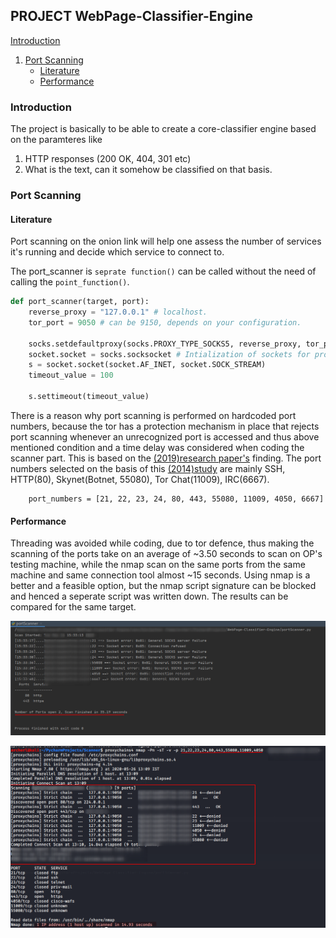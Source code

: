 ## PROJECT WebPage-Classifier-Engine

[Introduction](#introduction)
1. [Port Scanning](#port-scanning)
    - [Literature](#literature)
    - [Performance](#performance)
  



### Introduction
The project is basically to be able to create a core-classifier engine based on the paramteres like
1. HTTP responses (200 OK, 404, 301 etc)
2. What is the text, can it somehow be classified on that basis.

### Port Scanning
#### Literature 
Port scanning on the onion link will help one assess the number of services it's running and decide which service to connect to.

The port_scanner is ```seprate function()``` can be called without the need of calling the ```point_function()```.
```python
def port_scanner(target, port):
    reverse_proxy = "127.0.0.1" # localhost.
    tor_port = 9050 # can be 9150, depends on your configuration.

    socks.setdefaultproxy(socks.PROXY_TYPE_SOCKS5, reverse_proxy, tor_port, True)
    socket.socket = socks.socksocket # Intialization of sockets for proxy.
    s = socket.socket(socket.AF_INET, socket.SOCK_STREAM)
    timeout_value = 100

    s.settimeout(timeout_value)
```
There is a reason why port scanning is performed on hardcoded port numbers, because the tor has a protection mechanism in place that rejects port scanning whenever an unrecognized port is accessed and thus above mentioned condition and a time delay was considered when coding the scanner part. This is based on the [(2019)research paper's](https://dl.acm.org/doi/pdf/10.1145/3339252.3341486?download=true) finding.
The port numbers selected on the basis of this [(2014)study](https://arxiv.org/pdf/1308.6768.pdf) are mainly
SSH, HTTP(80), Skynet(Botnet, 55080), Tor Chat(11009), IRC(6667).

```
    port_numbers = [21, 22, 23, 24, 80, 443, 55080, 11009, 4050, 6667]
```
#### Performance
Threading was avoided while coding, due to tor defence, thus making the scanning of the ports take on an average of ~3.50 seconds to scan on OP's testing machine, while the nmap scan on the same ports from the same machine and same connection tool almost ~15 seconds. Using nmap is a better and a feasible option, but the nmap script signature can be blocked and henced a seperate script was written down. The results can be compared for the same target.

![port_scanner.py](https://github.com/realArcherL/WebPage-Classifier-Engine/blob/master/Images/port_Scanner_final.png.png)

![nmap scan](https://github.com/realArcherL/WebPage-Classifier-Engine/blob/master/Images/time_duck_nmap_selected.png)


